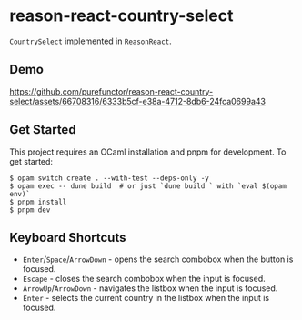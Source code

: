 # reason-react-country-select

`CountrySelect` implemented in `ReasonReact`.

## Demo

https://github.com/purefunctor/reason-react-country-select/assets/66708316/6333b5cf-e38a-4712-8db6-24fca0699a43

## Get Started

This project requires an OCaml installation and pnpm for development. To get started: 

```shell
$ opam switch create . --with-test --deps-only -y
$ opam exec -- dune build  # or just `dune build ` with `eval $(opam env)`
$ pnpm install
$ pnpm dev
```

## Keyboard Shortcuts

* `Enter`/`Space`/`ArrowDown` - opens the search combobox when the button is focused.
* `Escape` - closes the search combobox when the input is focused.
* `ArrowUp`/`ArrowDown` - navigates the listbox when the input is focused.
* `Enter` - selects the current country in the listbox when the input is focused.
